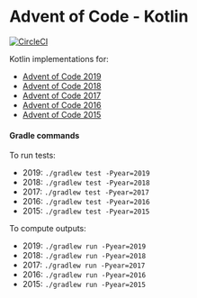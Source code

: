 # Advent of Code - Kotlin

[![CircleCI](https://circleci.com/gh/JiriBakker/advent-of-code-kotlin/tree/master.svg?style=shield)](https://circleci.com/gh/JiriBakker/advent-of-code-kotlin/tree/master)

Kotlin implementations for:
 * [Advent of Code 2019](https://adventofcode.com/2019)
 * [Advent of Code 2018](https://adventofcode.com/2018)
 * [Advent of Code 2017](https://adventofcode.com/2017)
 * [Advent of Code 2016](https://adventofcode.com/2016) 
 * [Advent of Code 2015](https://adventofcode.com/2015)

#### Gradle commands

To run tests:
* 2019: `./gradlew test -Pyear=2019`
* 2018: `./gradlew test -Pyear=2018`
* 2017: `./gradlew test -Pyear=2017`
* 2016: `./gradlew test -Pyear=2016`
* 2015: `./gradlew test -Pyear=2015`

To compute outputs:
* 2019: `./gradlew run -Pyear=2019`
* 2018: `./gradlew run -Pyear=2018`
* 2017: `./gradlew run -Pyear=2017`
* 2016: `./gradlew run -Pyear=2016`
* 2015: `./gradlew run -Pyear=2015`

